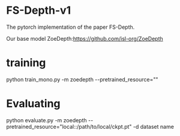 # FS-Depth-v1
The pytorch implementation of the paper FS-Depth.

Our base model ZoeDepth:https://github.com/isl-org/ZoeDepth


# training
python train_mono.py -m zoedepth --pretrained_resource=""

# Evaluating
python evaluate.py -m zoedepth --pretrained_resource="local::/path/to/local/ckpt.pt" -d dataset name
